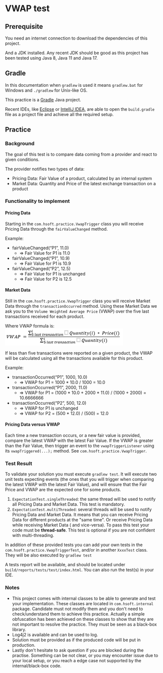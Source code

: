 # VWAP test

## Prerequisite

You need an internet connection to download the dependencies of this project.

And a JDK installed. Any recent JDK should be good as this project has been tested using Java 8, Java 11 and Java 17.

## Gradle

In this documentation when `gradlew` is used it means `gradlew.bat` for Windows and `./gradlew` for Unix-like OS.

This practice is a [Gradle](https://gradle.org) Java project.

Recent IDEs, like [Eclipse](https://www.eclipse.org/downloads/)
or [IntelliJ IDEA](https://www.jetbrains.com/idea/download/), are able to open the `build.gradle` file as a project file
and achieve all the required setup.

## Practice

### Background

The goal of this test is to compare data coming from a provider and react to given conditions.

The provider notifies two types of data:

- Pricing Data: Fair Value of a product, calculated by an internal system
- Market Data: Quantity and Price of the latest exchange transaction on a product

### Functionality to implement

#### Pricing Data

Starting in the `com.hsoft.practice.VwapTrigger` class you will receive Pricing Data through the `fairValueChanged`
method.

Example:

- fairValueChanged(“P1”, 11.0)
    - => Fair Value for P1 is 11.0
- fairValueChanged(“P1”, 10.9)
    - => Fair Value for P1 is 10.9
- fairValueChanged(“P2”, 12.5)
    - => Fair Value for P1 is unchanged
    - => Fair Value for P2 is 12.5

#### Market Data

Still in the `com.hsoft.practice.VwapTrigger` class you will receive Market Data through the `transactionOccurred`
method. Using these Market Data we ask you to the `Volume Weighted Average Price` (VWAP) over the five last transactions
received for each product.

Where VWAP formula is: ![vwap-formula.png](vwap-formula.png)

If less than five transactions were reported on a given product, the VWAP will be calculated using all the transactions
available for this product.

Example:

- transactionOccurred(“P1”, 1000, 10.0)
    - => VWAP for P1 = 1000 * 10.0 / 1000 = 10.0
- transactionOccurred(“P1”, 2000, 11.0)
    - => VWAP for P1 = (1000 * 10.0 + 2000 * 11.0) / (1000 + 2000) = 10.6666666
- transactionOccurred(“P2”, 500, 12.0)
    - => VWAP for P1 is unchanged
    - => VWAP for P2 = (500 * 12.0) / (500) = 12.0

#### Pricing Data versus VWAP

Each time a new transaction occurs, or a new fair value is provided, compare the latest VWAP with the latest Fair Value.
If the VWAP is greater than the Fair Value, then trigger an event to the `vwapTriggerListener` using
its `vwapTriggered(...);` method. See `com.hsoft.practice.VwapTrigger`.

### Test Result

To validate your solution you must execute `gradlew test`. It will execute two unit tests expecting events (the
ones that you will trigger when comparing the latest VWAP with the latest Fair Value), and will ensure that the Fair
Price and VWAP are the expected one for some products.

1. `ExpectationTest.singleThreaded`: the same thread will be used to notify all Pricing Data and Market Data. This test
   is
   mandatory.
2. `ExpectationTest.multiThreaded`: several threads will be used to notify Pricing Data and Market Data. It means that
   you can
   receive Pricing Data for different products at the "same time". Or receive Pricing Data while receiving Market Data (
   and vice-versa).
   To pass this test your code must be **thread-safe**. This test is optional if you are not confident with
   multi-threading.

In addition of these provided tests you can add your own tests in the `com.hsoft.practice.VwapTriggerTest`, and/or in
another `XxxxTest` class.
They will be also executed by `gradlew test`

A tests report will be available, and should be located under `build/reports/tests/test/index.html`. You can also run
the test(s) in your IDE.

### Notes

  - This project comes with internal classes to be able to generate and test your implementation. These classes are located
in `com.hsoft.internal` package. Candidate must not modify them and you don't need to check/understand them to achieve
this practice.
Actually a simple obfuscation has been achieved on these classes to show that they are not important to resolve the
practice. They must be seen as a black-box library.
 - Log4j2 is available and can be used to log. 
 - Solution must be provided as if the produced code will be put in production.
 - Lastly don't hesitate to ask question if you are blocked during the practise. Something can be not clear, or you may
encounter issue due to your local setup, or you reach a edge case not supported by the internal/black-box code.    



